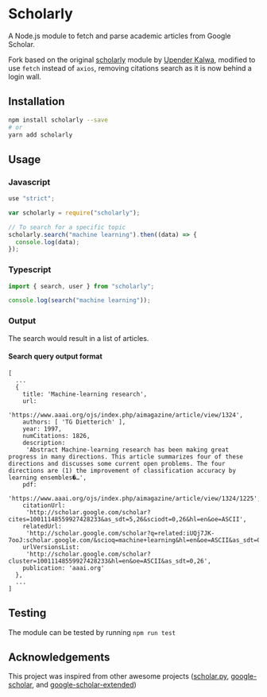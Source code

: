 # Scholarly

A Node.js module to fetch and parse academic articles from Google Scholar.

Fork based on the original [scholarly](https://github.com/ukalwa/scholarly]) module by [Upender Kalwa](https://github.com/ukalwa), modified to use `fetch` instead of `axios`, removing citations search as it is now behind a login wall.

## Installation

```bash
npm install scholarly --save
# or
yarn add scholarly
```

## Usage

### Javascript

```javascript
use "strict";

var scholarly = require("scholarly");

// To search for a specific topic
scholarly.search("machine learning").then((data) => {
  console.log(data);
});
```

### Typescript

```typescript
import { search, user } from "scholarly";

console.log(search("machine learning"));
```

### Output

The search would result in a list of articles.

#### Search query output format

```code
[
  ...
  {
    title: 'Machine-learning research',
    url:
     'https://www.aaai.org/ojs/index.php/aimagazine/article/view/1324',
    authors: [ 'TG Dietterich' ],
    year: 1997,
    numCitations: 1826,
    description:
     'Abstract Machine-learning research has been making great progress in many directions. This article summarizes four of these directions and discusses some current open problems. The four directions are (1) the improvement of classification accuracy by learning ensembles�…',
    pdf:
     'https://www.aaai.org/ojs/index.php/aimagazine/article/view/1324/1225',
    citationUrl:
     'http://scholar.google.com/scholar?cites=10011148559927428233&as_sdt=5,26&sciodt=0,26&hl=en&oe=ASCII',
    relatedUrl:
     'http://scholar.google.com/scholar?q=related:iUQj7JK-7ooJ:scholar.google.com/&scioq=machine+learning&hl=en&oe=ASCII&as_sdt=0,26',
    urlVersionsList:
     'http://scholar.google.com/scholar?cluster=10011148559927428233&hl=en&oe=ASCII&as_sdt=0,26',
    publication: 'aaai.org'
  },
  ...
]

```

## Testing

The module can be tested by running `npm run test`

## Acknowledgements

This project was inspired from other awesome projects ([scholar.py], [google-scholar], and [google-scholar-extended])

[scholar.py]: https://github.com/ckreibich/scholar.py
[google-scholar]: https://github.com/VT-CHCI/google-scholar
[google-scholar-extended]: https://github.com/martinchapman/google-scholar-extended
